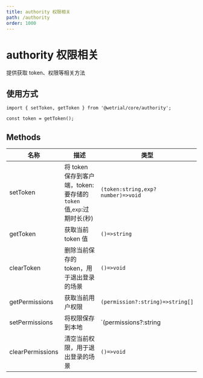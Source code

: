 ```yaml
---
title: authority 权限相关
path: /authority
order: 1000
---
```


# authority 权限相关

提供获取 token、权限等相关方法

## 使用方式

```tsx |pure
import { setToken, getToken } from '@wetrial/core/authority';

const token = getToken();
```

## Methods

| 名称 | 描述 | 类型 |
| --- | --- | --- |
| setToken | 将 token 保存到客户端，token: 要存储的 `token` 值,`exp`:过期时长(秒) | `(token:string,exp?number)=>void` |
| getToken | 获取当前 token 值 | `()=>string` |
| clearToken | 删除当前保存的 token，用于退出登录的场景 | `()=>void` |
| getPermissions | 获取当前用户权限 | `(permission?:string)=>string[]` |
| setPermissions | 将权限保存到本地 | `(permissions?:string|string[])=>void` |
| clearPermissions | 清空当前权限，用于退出登录的场景 | `()=>void` |
